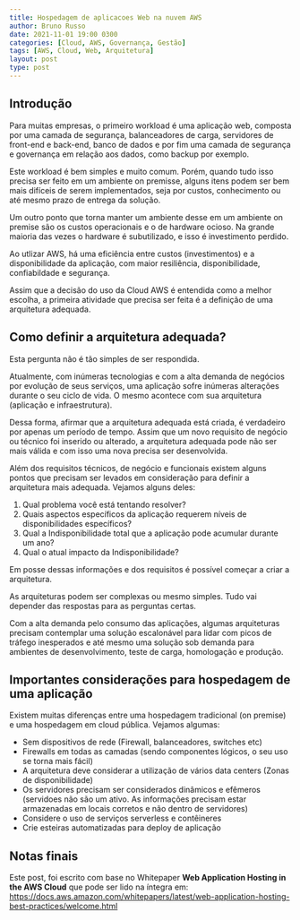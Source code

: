 ```yaml
---
title: Hospedagem de aplicacoes Web na nuvem AWS
author: Bruno Russo
date: 2021-11-01 19:00 0300
categories: [Cloud, AWS, Governança, Gestão]
tags: [AWS, Cloud, Web, Arquitetura]
layout: post
type: post
---
```


## Introdução

Para muitas empresas, o primeiro workload é uma aplicação web, composta por uma camada de segurança, balanceadores de carga, servidores de front-end e back-end, banco de dados e por fim uma camada de segurança e governança em relação aos dados, como backup por exemplo.

Este workload é bem simples e muito comum. Porém, quando tudo isso precisa ser feito em um ambiente on premisse, alguns itens podem ser bem mais difíceis de serem implementados, seja por custos, conhecimento ou até mesmo prazo de entrega da solução.

Um outro ponto que torna manter um ambiente desse em um ambiente on premise são os custos operacionais e o de hardware ocioso. Na grande maioria das vezes o hardware é subutilizado, e isso é investimento perdido.

Ao utlizar AWS, há uma eficiência entre custos (investimentos) e a disponibilidade da aplicação, com maior resiliência, disponibilidade, confiabildade e segurança.

Assim que a decisão do uso da Cloud AWS é entendida como a melhor escolha, a primeira atividade que precisa ser feita é a definição de uma arquitetura adequada.


## Como definir a arquitetura adequada?

Esta pergunta não é tão simples de ser respondida. 

Atualmente, com inúmeras tecnologias e com a alta demanda de negócios por evolução de seus serviços, uma aplicação sofre inúmeras alterações durante o seu ciclo de vida. O mesmo acontece com sua arquitetura (aplicação e infraestrutura).

Dessa forma, afirmar que a arquitetura adequada está criada, é verdadeiro por apenas um período de tempo. Assim que um novo requisito de negócio ou técnico foi inserido ou alterado, a arquitetura adequada pode não ser mais válida e com isso uma nova precisa ser desenvolvida.

Além dos requisitos técnicos, de negócio e funcionais existem alguns pontos que precisam ser levados em consideração para definir a arquitetura mais adequada. Vejamos alguns deles:

1. Qual problema você está tentando resolver?
2. Quais aspectos específicos da aplicação requerem níveis de disponibilidades específicos?
3. Qual a Indisponibilidade total que a aplicação pode acumular durante um ano?
4. Qual o atual impacto da Indisponibilidade?

Em posse dessas informações e dos requisitos é possível começar a criar a arquitetura. 

As arquiteturas podem ser complexas ou mesmo simples. Tudo vai depender das respostas para as perguntas certas.

Com a alta demanda pelo consumo das aplicações, algumas arquiteturas precisam contemplar uma solução escalonável para lidar com picos de tráfego inesperados e até mesmo uma solução sob demanda para ambientes de desenvolvimento, teste de carga, homologação e produção.

## Importantes considerações para hospedagem de uma aplicação

Existem muitas diferenças entre uma hospedagem tradicional (on premise) e uma hospedagem em cloud pública. Vejamos algumas:

- Sem dispositivos de rede (Firewall, balanceadores, switches etc)
- Firewalls em todas as camadas (sendo componentes lógicos, o seu uso se torna mais fácil)
- A arquitetura deve considerar a utilização de vários data centers (Zonas de disponibilidade)
- Os servidores precisam ser considerados dinâmicos e efêmeros (servidoes não são um ativo. As informações precisam estar armazenadas em locais corretos e não dentro de servidores)
- Considere o uso de serviços serverless e contêineres
- Crie esteiras automatizadas para deploy de aplicação


## Notas finais

Este post, foi escrito com base no Whitepaper **Web Application Hosting in the AWS Cloud** que pode ser lido na íntegra em: https://docs.aws.amazon.com/whitepapers/latest/web-application-hosting-best-practices/welcome.html

